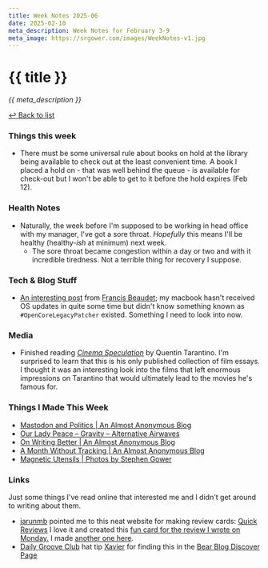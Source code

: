 ```yaml
---
title: Week Notes 2025-06
date: 2025-02-10
meta_description: Week Notes for February 3-9
meta_image: https://srgower.com/images/WeekNotes-v1.jpg
---
```


# {{ title }}

*{{ meta_description }}*

[↩ Back to list](/weeknotes/)

### Things this week 

- There must be some universal rule about books on hold at the library being available to check out at the least convenient time. A book I placed a hold on - that was well behind the queue - is available for check-out but I won't be able to get to it before the hold expires (Feb 12).

### Health Notes

- Naturally, the week before I'm supposed to be working in head office with my manager, I've got a sore throat. *Hopefully* this means I'll be healthy (healthy-*ish* at minimum) next week. 
  - The sore throat became congestion within a day or two and with it incredible tiredness. Not a terrible thing for recovery I suppose.

### Tech & Blog Stuff 

- [An interesting post](https://cosocial.ca/@f_beaudet/113952711588172502) from <a href="@f_beaudet@cosocial.ca" class="nametag">Francis Beaudet</a>; my macbook hasn't received OS updates in quite some time but didn't know something known as `#OpenCoreLegacyPatcher` existed. Something I need to look into now. 

### Media 

- Finished reading *[Cinema Speculation](https://app.thestorygraph.com/books/bf67589f-d490-400e-8573-533eb3decd69)* by Quentin Tarantino. I'm surprised to learn that this is his only published collection of film essays. I thought it was an interesting look into the films that left enormous impressions on Tarantino that would ultimately lead to the movies he's famous for.

### Things I Made This Week

- [Mastodon and Politics | An Almost Anonymous Blog](https://lwgrs.bearblog.dev/mastodon-and-politics/)
- [Our Lady Peace – Gravity – Alternative Airwaves](https://alternativeairwaves.com/2025/02/03/our-lady-peace-gravity/) 
- [On Writing Better | An Almost Anonymous Blog](https://lwgrs.bearblog.dev/on-writing-better/)
- [A Month Without Tracking | An Almost Anonymous Blog](https://lwgrs.bearblog.dev/a-month-without-tracking/)
- [Magnetic Utensils | Photos by Stephen Gower](https://photos.srgower.com/2025/magnetic-utensils/)

### Links 

Just some things I've read online that interested me and I didn't get around to writing about them.

- <a href="https://jarunmb.com/" class="nametag">jarunmb</a> pointed me to this neat website for making review cards: [Quick Reviews](https://quickreviews.app/) I love it and created this [fun card for the review I wrote on Monday.](https://ottawa.place/@srgower/113949142891527953) I made [another one here](https://ottawa.place/@srgower/113958570498670060).
- [Daily Groove Club](https://dailygroove.club/) hat tip <a href="https://xavierhm.blog/why-i-stopped-reading-the-trending-pa
ge/" class="nametag">Xavier</a> for finding this in the [Bear Blog Discover Page](https://bearblog.dev/discover/?newest=true) 